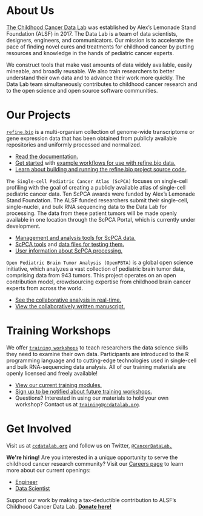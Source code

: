 # About Us 

[The Childhood Cancer Data Lab](https://www.ccdatalab.org/) was established by Alex’s Lemonade Stand Foundation (ALSF) in 2017. 
The Data Lab is a team of data scientists, designers, engineers, and communicators. 
Our mission is to accelerate the pace of finding novel cures and treatments for childhood cancer by putting resources and knowledge in the hands of pediatric cancer experts. 

We construct tools that make vast amounts of data widely available, easily mineable, and broadly reusable. 
We also train researchers to better understand their own data and to advance their work more quickly. 
The Data Lab team simultaneously contributes to childhood cancer research and to the open science and open source software communities.

# Our Projects

[`refine.bio`](https://www.refine.bio/) is a multi-organism collection of genome-wide transcriptome or gene expression data that has been obtained from publicly available repositories and uniformly processed and normalized.
 
* [Read the documentation.](http://docs.refine.bio/en/latest/)
* [Get started](https://alexslemonade.github.io/refinebio-examples/01-getting-started/getting-started.html) with [example workflows for use with refine.bio data.](https://github.com/AlexsLemonade/refinebio-examples)
* [Learn about building and running the refine.bio project source code.](https://github.com/AlexsLemonade/refinebio).

`The Single-cell Pediatric Cancer Atlas (ScPCA)` focuses on single-cell profiling with the goal of creating a publicly available atlas of single-cell pediatric cancer data. Ten ScPCA awards were funded by Alex’s Lemonade Stand Foundation. The ALSF funded researchers submit their single-cell, single-nuclei, and bulk RNA sequencing data to the Data Lab for processing. The data from these patient tumors will be made openly available in one location through the ScPCA Portal, which is currently under development. 

* [Management and analysis tools for ScPCA data.](https://github.com/AlexsLemonade/alsf-scpca)
* [ScPCA tools](https://github.com/AlexsLemonade/scpcaTools) and [data files for testing them.](https://github.com/AlexsLemonade/scpcaData)
* [User information about ScPCA processing.](https://github.com/AlexsLemonade/scpca-docs)

`Open Pediatric Brain Tumor Analysis (OpenPBTA)` is a global open science initiative, which analyzes a vast collection of pediatric brain tumor data, comprising data from 943 tumors. 
This project operates on an open contribution model, crowdsourcing expertise from childhood brain cancer experts from across the world. 

* [See the collaborative analysis in real-time.](https://github.com/AlexsLemonade/OpenPBTA-analysis)
* [View the collaboratively written manuscript.](https://github.com/AlexsLemonade/OpenPBTA-manuscript)

# Training Workshops

We offer [`training workshops`](http://ccdatalab.org/training) to teach researchers the data science skills they need to examine their own data. Participants are introduced to the R programming language and to cutting-edge technologies used in single-cell and bulk RNA-sequencing data analysis. All of our training materials are openly licensed and freely available!

* [View our current training modules.](https://github.com/AlexsLemonade/training-modules) 
* [Sign up to be notified about future training workshops.](https://share.hsforms.com/1y55bYTSKSVKVOejXnM9lIg336z0) 
* Questions? Interested in using our materials to hold your own workshop? Contact us at [`training@ccdatalab.org`](mailto:training@ccdatalab.org).

# Get Involved

Visit us at [`ccdatalab.org`](http://ccdatalab.org) and follow us on Twitter, [`@CancerDataLab.`](https://twitter.com/cancerdatalab)

**We're hiring!** Are you interested in a unique opportunity to serve the childhood cancer research community? Visit our [Careers page](https://www.ccdatalab.org/careers) to learn more about our current openings:

* [Engineer](https://www.ccdatalab.org/engineer)
* [Data Scientist](https://www.ccdatalab.org/data-scientist)

Support our work by making a tax-deductible contribution to ALSF’s Childhood Cancer Data Lab. [**Donate here!**](http://ccdatalab.org/donate)
